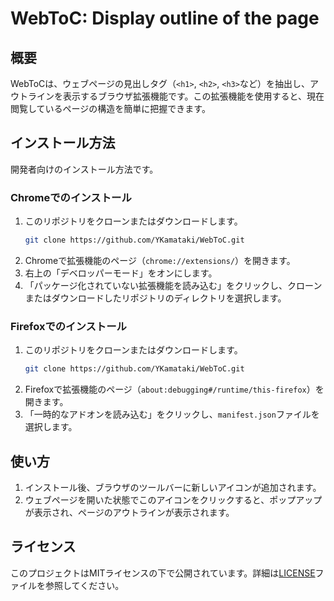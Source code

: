 # WebToC: Display outline of the page

## 概要

WebToCは、ウェブページの見出しタグ（`<h1>`, `<h2>`, `<h3>`など）を抽出し、アウトラインを表示するブラウザ拡張機能です。この拡張機能を使用すると、現在閲覧しているページの構造を簡単に把握できます。

## インストール方法

開発者向けのインストール方法です。

### Chromeでのインストール

1. このリポジトリをクローンまたはダウンロードします。
    ```bash
    git clone https://github.com/YKamataki/WebToC.git
    ```
2. Chromeで拡張機能のページ（`chrome://extensions/`）を開きます。
3. 右上の「デベロッパーモード」をオンにします。
4. 「パッケージ化されていない拡張機能を読み込む」をクリックし、クローンまたはダウンロードしたリポジトリのディレクトリを選択します。

### Firefoxでのインストール

1. このリポジトリをクローンまたはダウンロードします。
    ```bash
    git clone https://github.com/YKamataki/WebToC.git
    ```
2. Firefoxで拡張機能のページ（`about:debugging#/runtime/this-firefox`）を開きます。
3. 「一時的なアドオンを読み込む」をクリックし、`manifest.json`ファイルを選択します。

## 使い方
1. インストール後、ブラウザのツールバーに新しいアイコンが追加されます。
2. ウェブページを開いた状態でこのアイコンをクリックすると、ポップアップが表示され、ページのアウトラインが表示されます。

## ライセンス

このプロジェクトはMITライセンスの下で公開されています。詳細は[LICENSE](./LICENSE)ファイルを参照してください。
